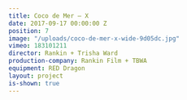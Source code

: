 ```yaml
---
title: Coco de Mer — X
date: 2017-09-17 00:00:00 Z
position: 7
image: "/uploads/coco-de-mer-x-wide-9d05dc.jpg"
vimeo: 183101211
director: Rankin + Trisha Ward
production-company: Rankin Film + TBWA
equipment: RED Dragon
layout: project
is-shown: true
---
```



